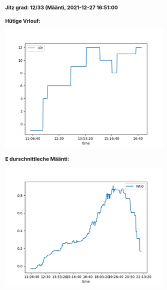 ### Jitz grad: 12/33 (Määnti, 2021-12-27 16:51:00

### Hütige Vrlouf:
![Graph](Today.png)

### E durschnittleche Määnti:
![Graph](Määnti.png)